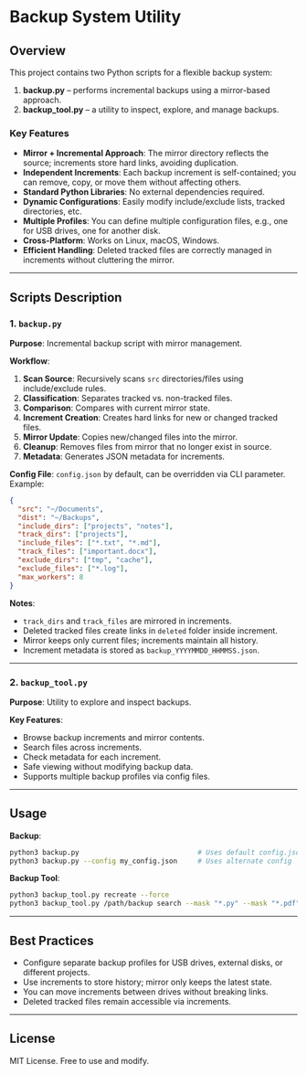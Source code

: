 
# Backup System Utility

## Overview

This project contains two Python scripts for a flexible backup system:

1. **backup.py** – performs incremental backups using a mirror-based approach.
2. **backup_tool.py** – a utility to inspect, explore, and manage backups.

### Key Features

- **Mirror + Incremental Approach**: The mirror directory reflects the source; increments store hard links, avoiding duplication.
- **Independent Increments**: Each backup increment is self-contained; you can remove, copy, or move them without affecting others.
- **Standard Python Libraries**: No external dependencies required.
- **Dynamic Configurations**: Easily modify include/exclude lists, tracked directories, etc.
- **Multiple Profiles**: You can define multiple configuration files, e.g., one for USB drives, one for another disk.
- **Cross-Platform**: Works on Linux, macOS, Windows.
- **Efficient Handling**: Deleted tracked files are correctly managed in increments without cluttering the mirror.

---

## Scripts Description

### 1. `backup.py`

**Purpose**: Incremental backup script with mirror management.

**Workflow**:

1. **Scan Source**: Recursively scans `src` directories/files using include/exclude rules.
2. **Classification**: Separates tracked vs. non-tracked files.
3. **Comparison**: Compares with current mirror state.
4. **Increment Creation**: Creates hard links for new or changed tracked files.
5. **Mirror Update**: Copies new/changed files into the mirror.
6. **Cleanup**: Removes files from mirror that no longer exist in source.
7. **Metadata**: Generates JSON metadata for increments.

**Config File**: `config.json` by default, can be overridden via CLI parameter. Example:

```json
{
  "src": "~/Documents",
  "dist": "~/Backups",
  "include_dirs": ["projects", "notes"],
  "track_dirs": ["projects"],
  "include_files": ["*.txt", "*.md"],
  "track_files": ["important.docx"],
  "exclude_dirs": ["tmp", "cache"],
  "exclude_files": ["*.log"],
  "max_workers": 8
}
```

**Notes**:

- `track_dirs` and `track_files` are mirrored in increments.
- Deleted tracked files create links in `deleted` folder inside increment.
- Mirror keeps only current files; increments maintain all history.
- Increment metadata is stored as `backup_YYYYMMDD_HHMMSS.json`.

---

### 2. `backup_tool.py`

**Purpose**: Utility to explore and inspect backups.

**Key Features**:

- Browse backup increments and mirror contents.
- Search files across increments.
- Check metadata for each increment.
- Safe viewing without modifying backup data.
- Supports multiple backup profiles via config files.

---

## Usage

**Backup**:

```bash
python3 backup.py                             # Uses default config.json
python3 backup.py --config my_config.json     # Uses alternate config
```

**Backup Tool**:

```bash
python3 backup_tool.py recreate --force
python3 backup_tool.py /path/backup search --mask "*.py" --mask "*.pdf" --mask "*.md"
```

---

## Best Practices

- Configure separate backup profiles for USB drives, external disks, or different projects.
- Use increments to store history; mirror only keeps the latest state.
- You can move increments between drives without breaking links.
- Deleted tracked files remain accessible via increments.

---

## License

MIT License. Free to use and modify.
